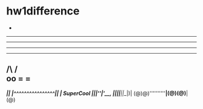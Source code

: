 # hw1difference
*
***
*****
*******
***
/\ /\
oo
= =
---
_________________||
|^^^^^^^^^^^^^^^^\||____
| SuperCool |||''|'\__,__
|______________|||__|__|__|)|
(@)@)''''''''''**|(@)(@)**|(@)
